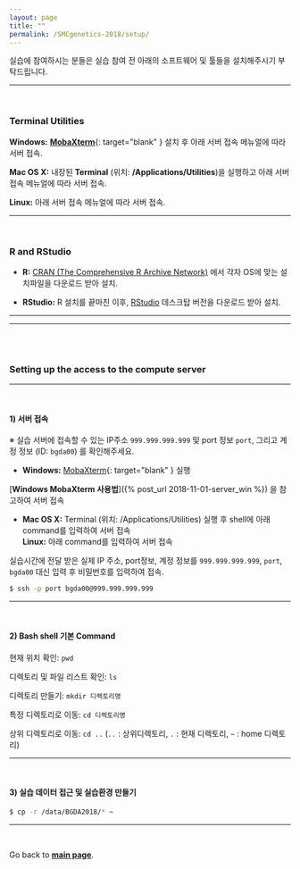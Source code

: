 ```yaml
---
layout: page
title: ""
permalink: /SMCgenetics-2018/setup/
---
```


실습에 참여하시는 분들은 실습 참여 전 아래의 소프트웨어 및 툴들을 설치해주시기 부탁드립니다.

---
<br>

### Terminal Utilities

**Windows:** [**MobaXterm**](https://mobaxterm.mobatek.net/download-home-edition.html){: target="blank" } 설치 후 아래 서버 접속 메뉴얼에 따라 서버 접속.

**Mac OS X:** 내장된 **Terminal** (위치: **/Applications/Utilities**)을 실행하고 아래 서버 접속 메뉴얼에 따라 서버 접속.

**Linux:** 아래 서버 접속 메뉴얼에 따라 서버 접속.

---
<br>

### R and RStudio

- **R:** [CRAN (The Comprehensive R Archive Network)](https://cran.r-project.org/index.html) 에서 각자 OS에 맞는 설치파일을 다운로드 받아 설치.

- **RStudio:** R 설치를 끝마친 이후, [RStudio](https://www.rstudio.com/products/rstudio/download/preview/) 데스크탑 버전을 다운로드 받아 설치.

---
---
<br>
<br>

### **Setting up the access to the compute server**

---
<br>

#### **1) 서버 접속**

※ 실습 서버에 접속할 수 있는 IP주소 ```999.999.999.999``` 및 port 정보 ```port```, 그리고 계정 정보 (ID: ```bgda00```) 를 확인해주세요.

- **Windows:** [MobaXterm](https://mobaxterm.mobatek.net/download-home-edition.html){: target="blank" } 실행

[**Windows MobaXterm 사용법**]({% post_url 2018-11-01-server_win %}) 을 참고하여 서버 접속


- **Mac OS X:** Terminal (위치: /Applications/Utilities) 실행 후 shell에 아래 command를 입력하여 서버 접속  
**Linux:** 아래 command를 입력하여 서버 접속  

실습시간에 전달 받은 실제 IP 주소, port정보, 계정 정보를 ```999.999.999.999```, ```port```, ```bgda00``` 대신 입력 후 비밀번호를 입력하여 접속.  
```bash
$ ssh -p port bgda00@999.999.999.999
```

---
<br>

#### **2) Bash shell 기본 Command**

현재 위치 확인: ```pwd```

디렉토리 및 파일 리스트 확인: ```ls```

디렉토리 만들기: ```mkdir 디렉토리명```

특정 디렉토리로 이동: ```cd 디렉토리명```

상위 디렉토리로 이동: ```cd ..``` (```..``` : 상위디렉토리, ```.``` : 현재 디렉토리, ```~``` : home 디렉토리)

---
<br>

#### **3) 실습 데이터 접근 및 실습환경 만들기**

```bash
$ cp -r /data/BGDA2018/* ~
```

---
<br>

Go back to [**main page**](../).